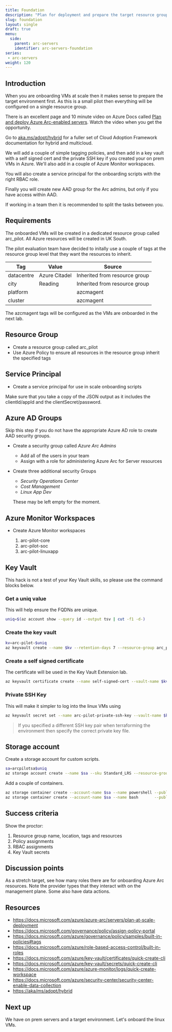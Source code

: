 ```yaml
---
title: Foundation
description: "Plan for deployment and prepare the target resource group for your Arc servers."
slug: foundation
layout: single
draft: true
menu:
  side:
    parent: arc-servers
    identifier: arc-servers-foundation
series:
 - arc-servers
weight: 120
---
```


## Introduction

When you are onboarding VMs at scale then it makes sense to prepare the target environment first. As this is a small pilot then everything will be configured on a single resource group.

There is an excellent page and 10 minute video on Azure Docs called [Plan and deploy Azure Arc-enabled servers](https://docs.microsoft.com/azure/azure-arc/servers/plan-at-scale-deployment). Watch the video when you get the opportunity.

Go to [aka.ms/adopt/hybrid](https://aka/ms/adopt/hybrid) for a fuller set of Cloud Adoption Framework documentation for hybrid and multicloud.

We will add a couple of simple tagging policies, and then add in a key vault with a self signed cert and the private SSH key if you created your on prem VMs in Azure. We'll also add in a couple of Azure Monitor workspaces.

You will also create a service principal for the onboarding scripts with the right RBAC role.

Finally you will create new AAD group for the Arc admins, but only if you have access within AAD.

If working in a team then it is recommended to split the tasks between you.

## Requirements

The onboarded VMs will be created in a dedicated resource group called arc_pilot. All Azure resources will be created in UK South.

The pilot evaluation team have decided to initally use a couple of tags at the resource group level that they want the resources to inherit.

| Tag | Value | Source |
|---|---|---|
| datacentre | Azure Citadel | Inherited from resource group |
| city | Reading | Inherited from resource group |
| platform | | azcmagent |
| cluster | | azcmagent |

The azcmagent tags will be configured as the VMs are onboarded in the next lab.

## Resource Group

* Create a resource group called arc_pilot
* Use Azure Policy to ensure all resources in the resource group inherit the specified tags

## Service Principal

* Create a service principal for use in scale onboarding scripts

Make sure that you take a copy of the JSON output as it includes the clientId/appId and the clientSecret/password.

## Azure AD Groups

Skip this step if you do not have the appropriate Azure AD role to create AAD security groups.

* Create a security group called _Azure Arc Admins_
  * Add all of the users in your team
  * Assign with a role for administering Azure Arc for Server resources

* Create three additional security Groups
  * _Security Operations Center_
  * _Cost Management_
  * _Linux App Dev_

  These may be left empty for the moment.

## Azure Monitor Workspaces

* Create Azure Monitor workspaces

  1. arc-pilot-core
  1. arc-pilot-soc
  1. arc-pilot-linuxapp

## Key Vault

This hack is not a test of your Key Vault skills, so please use the command blocks below.

### Get a uniq value

This will help ensure the FQDNs are unique.

```bash
uniq=$(az account show --query id --output tsv | cut -f1 -d-)
```

### Create the key vault

```bash
kv=arc-pilot-$uniq
az keyvault create --name $kv --retention-days 7 --resource-group arc_pilot --location uksouth
```

### Create a self signed certificate

The certificate will be used in the Key Vault Extension lab.

```bash
az keyvault certificate create --name self-signed-cert --vault-name $kv --policy "$(az keyvault certificate get-default-policy)"
```

### Private SSH Key

This will make it simpler to log into the linux VMs using

```bash
az keyvault secret set --name arc-pilot-private-ssh-key --vault-name $kv --file ~/.ssh/id_rsa
```

> If you specified a different SSH key pair when terraforming the environment then specify the correct private key file.

## Storage account

Create a storage account for custom scripts.

```bash
sa=arcpilotsa$uniq
az storage account create --name $sa --sku Standard_LRS --resource-group arc_pilot --location uksouth
```

Add a couple of containers.

```bash
az storage container create --account-name $sa --name powershell --public-access blob
az storage container create --account-name $sa --name bash       --public-access blob
```

## Success criteria

Show the proctor:

1. Resource group name, location, tags and resources
1. Policy assignments
1. RBAC assignments
1. Key Vault secrets

## Discussion points

As a stretch target, see how many roles there are for onboarding Azure Arc resources. Note the provider types that they interact with on the management plane. Some also have data actions.

## Resources

* <https://docs.microsoft.com/azure/azure-arc/servers/plan-at-scale-deployment>
* <https://docs.microsoft.com/governance/policy/assign-policy-portal>
* <https://docs.microsoft.com/azure/governance/policy/samples/built-in-policies#tags>
* <https://docs.microsoft.com/azure/role-based-access-control/built-in-roles>
* <https://docs.microsoft.com/azure/key-vault/certificates/quick-create-cli>
* <https://docs.microsoft.com/azure/key-vault/secrets/quick-create-cli>
* <https://docs.microsoft.com/azure/azure-monitor/logs/quick-create-workspace>
* <https://docs.microsoft.com/azure/security-center/security-center-enable-data-collection>
* <https://aka/ms/adopt/hybrid>

## Next up

We have on prem servers and a target environment. Let's onboard the linux VMs.
